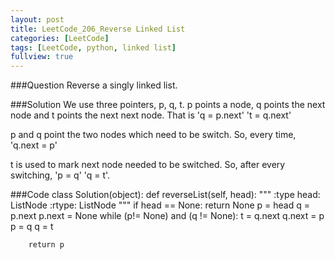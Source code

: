 ```yaml
---
layout: post
title: LeetCode_206_Reverse Linked List
categories: [LeetCode]
tags: [LeetCode, python, linked list]
fullview: true
---
```

###Question
Reverse a singly linked list.

###Solution
We use three pointers, p, q, t. p points a node, q points the next node and t points the next next node. That is 'q = p.next' 't = q.next'

p and q point the two nodes which need to be switch. So, every time, 'q.next = p'

t is used to mark next node needed to be switched. So, after every switching, 'p = q' 'q = t'.


###Code
	class Solution(object):
    def reverseList(self, head):
        """
        :type head: ListNode
        :rtype: ListNode
        """
        if head == None:
        	return None
        p = head
        q = p.next
        p.next = None
        while (p!= None) and (q != None):
            t = q.next
            q.next = p
            p = q
            q = t
       
        return p